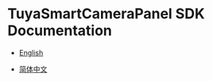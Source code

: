 # TuyaSmartCameraPanel SDK Documentation


* [English](https://tuyainc.github.io/tuyasmart_camera_panel_ios_sdk_doc/en/)

* [简体中文](https://tuyainc.github.io/tuyasmart_camera_panel_ios_sdk_doc/zh-hans/)

